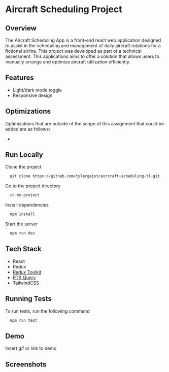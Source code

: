 # Aircraft Scheduling Project

## Overview

The Aircraft Scheduling App is a front-end react web application designed to assist in the scheduling and management of daily aircraft rotations for a fictional airline. This project was developed as part of a technical assessment. This applications aims to offer a solution that allows users to manually arrange and optimize aircraft utilization efficiently.

## Features

- Light/dark mode toggle
- Responsive design

## Optimizations

Optimizations that are outside of the scope of this assignment that could be added are as follows:

-

## Run Locally

Clone the project

```bash
  git clone https://github.com/tylergeist/aircraft-scheduling-tl.git
```

Go to the project directory

```bash
  cd my-project
```

Install dependencies

```bash
  npm install
```

Start the server

```bash
  npm run dev
```

## Tech Stack

- React
- Redux
- [Redux Toolkit](https://redux-toolkit.js.org/introduction/getting-started)
- [RTK Query](https://redux-toolkit.js.org/rtk-query/overview)
- TailwindCSS

## Running Tests

To run tests, run the following command

```bash
  npm run test
```

## Demo

Insert gif or link to demo

## Screenshots

